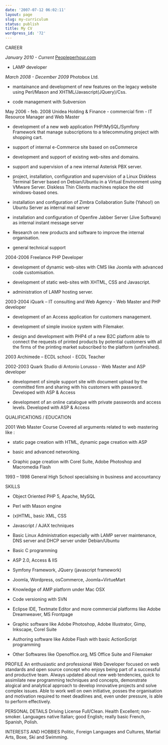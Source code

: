 ```yaml
---
date: '2007-07-12 06:02:11'
layout: page
slug: my-curriculum
status: publish
title: My CV
wordpress_id: '72'
---
```


CAREER

_January 2010 - Current_
[Peopleperhour.com](http://peopleperhour.com)



	
  * LAMP developer


_March 2008 - December 2009_
Photobox Ltd.



	
  * mantainance and development of new features on the legacy website using Perl/Mason and XHTML/Javascript(JQuery)/Css.

	
  * code management with Subversion


May 2006 - feb. 2008
Unidea Holding & Finance - commercial firm - IT Resource Manager and Web Master



	
  * development of a new web application PHP/MySQL/Symfony Framework that
manage subscriptions to a telecommuting project with shopping cart.

	
  * support of internal e-Commerce site based on osCommerce

	
  * development and support of existing web-sites and domains.

	
  * support and supervision of a new internal Asterisk PBX server.

	
  * project, installation, configuration and supervision of a Linux Diskless Terminal Server based on Debian/Ubuntu in a Virtual Environment using VMware Server. Diskless Thin Clients machines replace the old windows-based ones.

	
  * installation and configuration of Zimbra Collaboration Suite (Yahoo!) on Ubuntu Server as internal mail server

	
  * installation and configuration of Openfire Jabber Server (Jive Software) as internal instant message server

	
  * Research on new products and software to improve the internal organisation.

	
  * general technical support


2004-2006 
Freelance PHP Developer



	
  * development of dynamic web-sites with CMS like Joomla with advanced code customisation.

	
  * development of static web-sites with XHTML, CSS and Javascript.

	
  * administration of LAMP hosting server.


2003-2004 
iQuark –  IT consulting and Web Agency - Web Master and PHP developer



	
  * development of an Access application for customers management.

	
  * development of simple invoice system with Filemaker.

	
  * design and development with PHP4 of a new B2C platform able to connect the requests of printed products by potential customers with all the firms of the printing market subscribed to the platform (unfinished).


2003 
Archimede –  ECDL school - ECDL Teacher

2002-2003 
Quark Studio di Antonio Lorusso - Web Master and ASP developer



	
  * development of simple support site with document upload by the committed firm and sharing with his customers with password. Developed with ASP & Access

	
  * development of an online catalogue with private passwords and access levels. Developed with ASP & Access


QUALIFICATIONS / EDUCATION

2001 
Web Master Course
Covered all arguments related to web mastering like :



	
  * static page creation with HTML, dynamic page creation with ASP

	
  * basic and advanced networking.

	
  * Graphic page creation with Corel Suite, Adobe Photoshop and Macromedia Flash


1993 – 1998 
General High School specialising in business and accountancy

SKILLS



	
  * Object Oriented PHP 5, Apache, MySQL

	
  * Perl with Mason engine

	
  * (x)HTML, basic XML, CSS

	
  * Javascript / AJAX techniques

	
  * Basic Linux Administration especially with LAMP server maintenance, DNS server and DHCP server under Debian/Ubuntu

	
  * Basic C programming

	
  * ASP 2.0, Access & IIS

	
  * Symfony Framework, JQuery (javascript framework)

	
  * Joomla, Wordpress, osCommerce, Joomla+VirtueMart

	
  * Knowledge of AMP platform under Mac OSX

	
  * Code versioning with SVN

	
  * Eclipse IDE, Textmate Editor and more commercial platforms like Adobe Dreamweaver, MS Frontpage

	
  * Graphic software like Adobe Photoshop, Adobe Illustrator, Gimp, Inkscape, Corel Suite

	
  * Authoring software like Adobe Flash with basic ActionScript programming

	
  * Other Softwares like Openoffice.org, MS Office Suite and Filemaker


PROFILE
An enthusiastic and professional Web Developer focused on web standards and open source concept who enjoys being part of a successful and productive team.
Always updated about new web tendencies, quick to assimilate new programming techniques and concepts, demonstrate alogical and analytical approach to develop innovative projects and
solve complex issues.
Able to work well on own initiative, posses the organisation and motivation required to meet deadlines and, even under pressure, is able to perform effectively.

PERSONAL DETAILS
Driving License Full/Clean.
Health Excellent; non-smoker.
Languages native Italian; good English; really basic French, Spanish, Polish.

INTERESTS AND HOBBIES
Politic, Foreign Languages and Cultures, Martial Arts, Boxe, Ski and Swimming.
